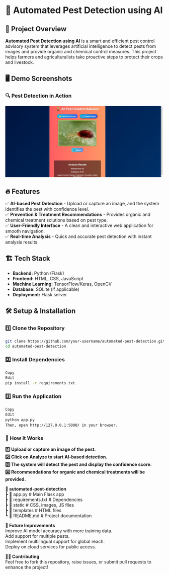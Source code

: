 # 🚀 Automated Pest Detection using AI

## 📌 Project Overview
**Automated Pest Detection using AI** is a smart and efficient pest control advisory system that leverages artificial intelligence to detect pests from images and provide organic and chemical control measures. This project helps farmers and agriculturalists take proactive steps to protect their crops and livestock.

## 🖥️ Demo Screenshots
### 🔍 Pest Detection in Action  
<img src="https://github.com/greeshu12/Automated-Pest-Detection-using-ai/blob/main/Outputs/3.jpeg" width="500">  

## 🔥 Features  
✅ **AI-based Pest Detection** - Upload or capture an image, and the system identifies the pest with confidence level.  
✅ **Prevention & Treatment Recommendations** - Provides organic and chemical treatment solutions based on pest type.  
✅ **User-Friendly Interface** - A clean and interactive web application for smooth navigation.  
✅ **Real-time Analysis** - Quick and accurate pest detection with instant analysis results.  

## 🏗️ Tech Stack  
- **Backend:** Python (Flask)  
- **Frontend:** HTML, CSS, JavaScript  
- **Machine Learning:** TensorFlow/Keras, OpenCV  
- **Database:** SQLite (if applicable)  
- **Deployment:** Flask server  

## 🛠️ Setup & Installation  
### 1️⃣ Clone the Repository  
```bash
git clone https://github.com/your-username/automated-pest-detection.git
cd automated-pest-detection
```
### 2️⃣ Install Dependencies
```bash
Copy
Edit
pip install -r requirements.txt
```
### 3️⃣ Run the Application
```bash
Copy
Edit
python app.py
Then, open http://127.0.0.1:5000/ in your browser.
```


### 🚀 How It Works
**1️⃣ Upload or capture an image of the pest.** <br>
**2️⃣ Click on Analyze to start AI-based detection.** <br>
**3️⃣ The system will detect the pest and display the confidence score.** <br>
**4️⃣ Recommendations for organic and chemical treatments will be provided.** <br>
 

**📂 automated-pest-detection** <br>
 ┣ 📜 app.py          # Main Flask app <br>
 ┣ 📜 requirements.txt # Dependencies <br>
 ┣ 📂 static          # CSS, images, JS files <br>
 ┣ 📂 templates       # HTML files <br>
 ┗ 📜 README.md       # Project documentation <br>

**📌 Future Improvements** <br>
Improve AI model accuracy with more training data. <br>
Add support for multiple pests. <br>
Implement multilingual support for global reach. <br>
Deploy on cloud services for public access. <br>

**👨‍💻 Contributing** <br>
Feel free to fork this repository, raise issues, or submit pull requests to enhance the project!

